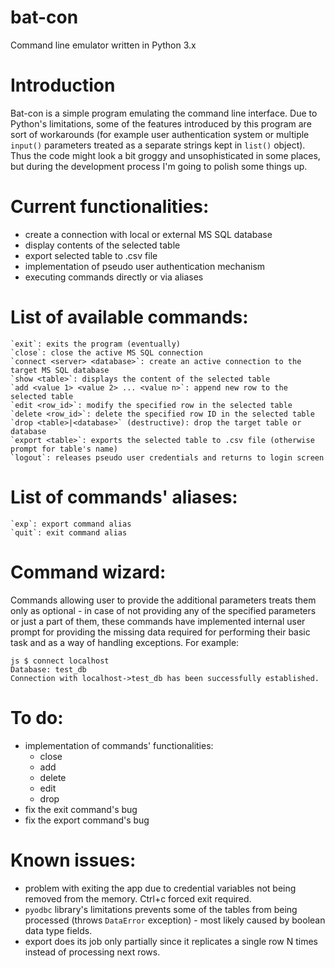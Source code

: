 # bat-con
Command line emulator written in Python 3.x


# Introduction
Bat-con is a simple program emulating the command line interface. Due to Python's limitations, some of the features introduced by this program are sort of workarounds (for example user authentication system or multiple `input()` parameters treated as a separate strings kept in `list()` object). Thus the code might look a bit groggy and unsophisticated in some places, but during the development process I'm going to polish some things up.


# Current functionalities:
- create a connection with local or external MS SQL database
- display contents of the selected table
- export selected table to .csv file
- implementation of pseudo user authentication mechanism
- executing commands directly or via aliases


# List of available commands:
```
`exit`: exits the program (eventually)
`close`: close the active MS SQL connection
`connect <server> <database>`: create an active connection to the target MS SQL database
`show <table>`: displays the content of the selected table
`add <value 1> <value 2> ... <value n>`: append new row to the selected table
`edit <row_id>`: modify the specified row in the selected table
`delete <row_id>`: delete the specified row ID in the selected table
`drop <table>|<database>` (destructive): drop the target table or database
`export <table>`: exports the selected table to .csv file (otherwise prompt for table's name)
`logout`: releases pseudo user credentials and returns to login screen
```


# List of commands' aliases:
```
`exp`: export command alias
`quit`: exit command alias
```


# Command wizard:
Commands allowing user to provide the additional parameters treats them only as optional - in case of not providing any of the specified parameters or just a part of them, these commands have implemented internal user prompt for providing the missing data required for performing their basic task and as a way of handling exceptions. For example:
```
js $ connect localhost
Database: test_db
Connection with localhost->test_db has been successfully established.
```


# To do:
- implementation of commands' functionalities:
  - close
  - add
  - delete
  - edit
  - drop
- fix the exit command's bug
- fix the export command's bug


# Known issues:
- problem with exiting the app due to credential variables not being removed from the memory. Ctrl+c forced exit required.
- `pyodbc` library's limitations prevents some of the tables from being processed (throws `DataError` exception) - most likely caused by boolean data type fields.
- export does its job only partially since it replicates a single row N times instead of processing next rows.

